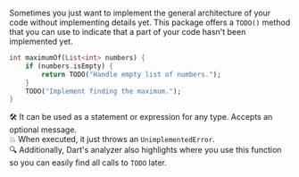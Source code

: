 Sometimes you just want to implement the general architecture of your code without implementing details yet.
This package offers a `TODO()` method that you can use to indicate that a part of your code hasn't been implemented yet.

```dart
int maximumOf(List<int> numbers) {
    if (numbers.isEmpty) {
        return TODO("Handle empty list of numbers.");
    }
    TODO("Implement finding the maximum.");
}
```

🛠 It can be used as a statement or expression for any type. Accepts an optional message.  
💥 When executed, it just throws an `UnimplementedError`.  
🔍 Additionally, Dart's analyzer also highlights where you use this function so you can easily find all calls to `TODO` later.
